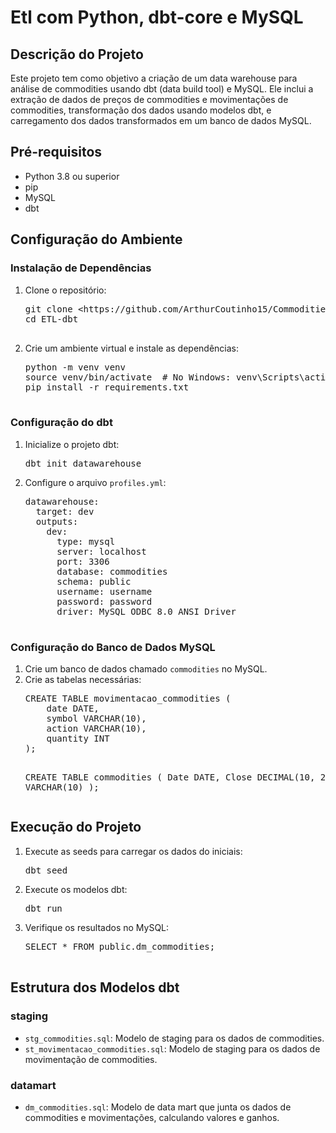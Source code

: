 <h1>Etl com Python, dbt-core e MySQL</h1>
<h2>Descrição do Projeto</h2>
<p>
    Este projeto tem como objetivo a criação de um data warehouse para análise de commodities usando dbt (data build tool) e MySQL. Ele inclui a extração de dados de preços de commodities e movimentações de commodities, transformação dos dados usando modelos dbt, e carregamento dos dados transformados em um banco de dados MySQL.
</p>


<h2>Pré-requisitos</h2>
<ul>
    <li>Python 3.8 ou superior</li>
    <li>pip</li>
    <li>MySQL</li>
    <li>dbt</li>
</ul>

<h2>Configuração do Ambiente</h2>

<h3>Instalação de Dependências</h3>
<ol>
    <li>Clone o repositório:
        <pre>
git clone &lt;https://github.com/ArthurCoutinho15/Commodities-Python-dbt&gt;
cd ETL-dbt
        </pre>
    </li>
    <li>Crie um ambiente virtual e instale as dependências:
        <pre>
python -m venv venv
source venv/bin/activate  # No Windows: venv\Scripts\activate
pip install -r requirements.txt
        </pre>
    </li>
</ol>

<h3>Configuração do dbt</h3>
<ol>
    <li>Inicialize o projeto dbt:
        <pre>dbt init datawarehouse</pre>
    </li>
    <li>Configure o arquivo <code>profiles.yml</code>:
        <pre>
datawarehouse:
  target: dev
  outputs:
    dev:
      type: mysql
      server: localhost
      port: 3306
      database: commodities
      schema: public
      username: username
      password: password
      driver: MySQL ODBC 8.0 ANSI Driver
        </pre>
    </li>
</ol>

<h3>Configuração do Banco de Dados MySQL</h3>
<ol>
    <li>Crie um banco de dados chamado <code>commodities</code> no MySQL.</li>
    <li>Crie as tabelas necessárias:
        <pre>
CREATE TABLE movimentacao_commodities (
    date DATE,
    symbol VARCHAR(10),
    action VARCHAR(10),
    quantity INT
);

CREATE TABLE commodities (
    Date DATE,
    Close DECIMAL(10, 2),
    simbolo VARCHAR(10)
);
        </pre>
    </li>
</ol>

<h2>Execução do Projeto</h2>
<ol>
    <li>Execute as seeds para carregar os dados do iniciais:
        <pre>dbt seed</pre>
    </li>
    <li>Execute os modelos dbt:
        <pre>dbt run</pre>
    </li>
    <li>Verifique os resultados no MySQL:
        <pre>
SELECT * FROM public.dm_commodities;
        </pre>
    </li>
</ol>

<h2>Estrutura dos Modelos dbt</h2>

<h3>staging</h3>
<ul>
    <li><code>stg_commodities.sql</code>: Modelo de staging para os dados de commodities.</li>
    <li><code>st_movimentacao_commodities.sql</code>: Modelo de staging para os dados de movimentação de commodities.</li>
</ul>

<h3>datamart</h3>
<ul>
    <li><code>dm_commodities.sql</code>: Modelo de data mart que junta os dados de commodities e movimentações, calculando valores e ganhos.</li>
</ul>




